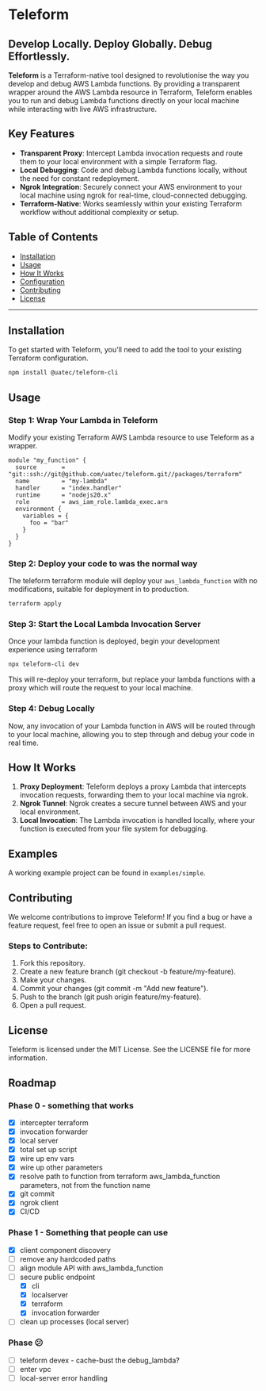 # Teleform

## Develop Locally. Deploy Globally. Debug Effortlessly.

**Teleform** is a Terraform-native tool designed to revolutionise the way you develop and debug AWS Lambda functions. By providing a transparent wrapper around the AWS Lambda resource in Terraform, Teleform enables you to run and debug Lambda functions directly on your local machine while interacting with live AWS infrastructure.

## Key Features

- **Transparent Proxy**: Intercept Lambda invocation requests and route them to your local environment with a simple Terraform flag.
- **Local Debugging**: Code and debug Lambda functions locally, without the need for constant redeployment.
- **Ngrok Integration**: Securely connect your AWS environment to your local machine using ngrok for real-time, cloud-connected debugging.
- **Terraform-Native**: Works seamlessly within your existing Terraform workflow without additional complexity or setup.

## Table of Contents

- [Installation](#installation)
- [Usage](#usage)
- [How It Works](#how-it-works)
- [Configuration](#configuration)
- [Contributing](#contributing)
- [License](#license)

---

## Installation

To get started with Teleform, you'll need to add the tool to your existing Terraform configuration.

```bash
npm install @uatec/teleform-cli
```

## Usage
### Step 1: Wrap Your Lambda in Teleform
Modify your existing Terraform AWS Lambda resource to use Teleform as a wrapper.

```hcl
module "my_function" {
  source       = "git::ssh://git@github.com/uatec/teleform.git//packages/terraform"
  name         = "my-lambda"
  handler      = "index.handler"
  runtime      = "nodejs20.x"
  role         = aws_iam_role.lambda_exec.arn
  environment {
    variables = {
      foo = "bar"
    }
  }
}
```
### Step 2: Deploy your code to was the normal way

The teleform terraform module will deploy your `aws_lambda_function` with no modifications, suitable for deployment in to production.

```sh
terraform apply
```

### Step 3: Start the Local Lambda Invocation Server
Once your lambda function is deployed, begin your development experience using terraform

```sh 
npx teleform-cli dev
```

This will re-deploy your terraform, but replace your lambda functions with a proxy which will route the request to your local machine.

### Step 4: Debug Locally
Now, any invocation of your Lambda function in AWS will be routed through to your local machine, allowing you to step through and debug your code in real time.

## How It Works
1. **Proxy Deployment**: Teleform deploys a proxy Lambda that intercepts invocation requests, forwarding them to your local machine via ngrok.
1. **Ngrok Tunnel**: Ngrok creates a secure tunnel between AWS and your local environment.
1. **Local Invocation**: The Lambda invocation is handled locally, where your function is 
executed from your file system for debugging.

## Examples

A working example project can be found in `examples/simple`.

## Contributing
We welcome contributions to improve Teleform! If you find a bug or have a feature request, feel free to open an issue or submit a pull request.

### Steps to Contribute:
1. Fork this repository.
1. Create a new feature branch (git checkout -b feature/my-feature).
1. Make your changes.
1. Commit your changes (git commit -m "Add new feature").
1. Push to the branch (git push origin feature/my-feature).
1. Open a pull request.

## License
Teleform is licensed under the MIT License. See the LICENSE file for more information.

## Roadmap

### Phase 0 - something that works
- [x] intercepter terraform
- [x] invocation forwarder
- [x] local server
- [x] total set up script
- [x] wire up env vars
- [x] wire up other parameters
- [x] resolve path to function from terraform aws_lambda_function parameters, not from the function name
- [x] git commit
- [x] ngrok client
- [x] CI/CD

### Phase 1 - Something that people can use

- [x] client component discovery
- [ ] remove any hardcoded paths
- [ ] align module API with aws_lambda_function
- [ ] secure public endpoint
  - [x] cli
  - [x] localserver
  - [x] terraform
  - [x] invocation forwarder
- [ ] clean up processes (local server)

### Phase 😕

- [ ] teleform devex - cache-bust the debug_lambda?
- [ ] enter vpc
- [ ] local-server error handling
